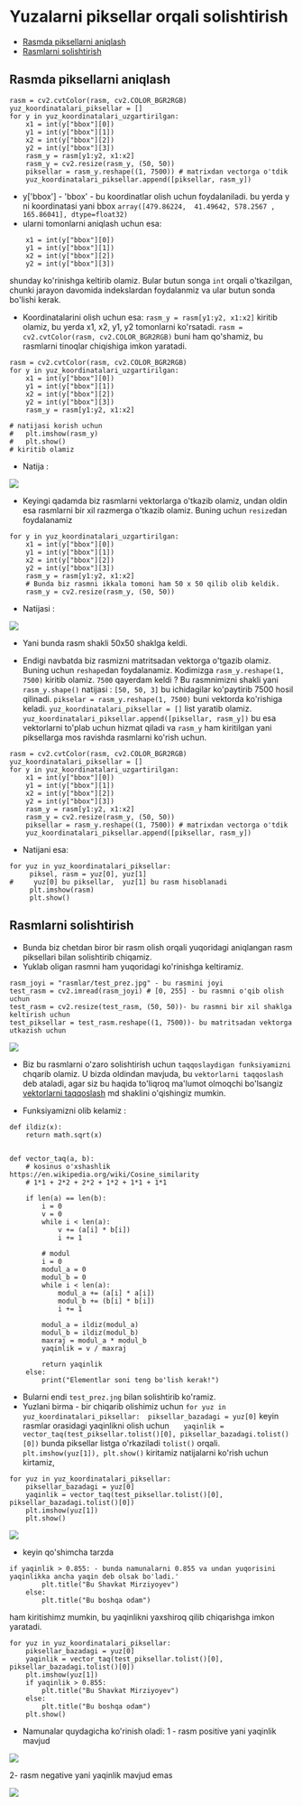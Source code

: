 # Yuzalarni piksellar orqali solishtirish


* [Rasmda piksellarni aniqlash](#rasmda-piksellarni-aniqlash)
* [Rasmlarni solishtirish](#rasmlarni-solishtirish)

## Rasmda piksellarni aniqlash

```shell
rasm = cv2.cvtColor(rasm, cv2.COLOR_BGR2RGB)
yuz_koordinatalari_piksellar = []
for y in yuz_koordinatalari_uzgartirilgan:
    x1 = int(y["bbox"][0])
    y1 = int(y["bbox"][1])
    x2 = int(y["bbox"][2])
    y2 = int(y["bbox"][3])
    rasm_y = rasm[y1:y2, x1:x2]
    rasm_y = cv2.resize(rasm_y, (50, 50))
    piksellar = rasm_y.reshape((1, 7500)) # matrixdan vectorga o'tdik
    yuz_koordinatalari_piksellar.append([piksellar, rasm_y])
```

* y['bbox'] - 'bbox' - bu koordinatlar olish uchun foydalaniladi.
  bu yerda y ni koordinatasi yani bbox 
`array([479.86224,  41.49642, 578.2567 , 165.86041], dtype=float32)`
* ularni tomonlarni aniqlash uchun esa:

```shell
    x1 = int(y["bbox"][0])
    y1 = int(y["bbox"][1])
    x2 = int(y["bbox"][2])
    y2 = int(y["bbox"][3])
```

shunday ko'rinishga keltirib olamiz. Bular butun songa `int` orqali o'tkazilgan, chunki
jarayon davomida indekslardan foydalanmiz va ular butun sonda bo'lishi kerak.

* Koordinatalarini olish uchun esa:
`rasm_y = rasm[y1:y2, x1:x2]` kiritib olamiz, bu yerda x1, x2, y1, y2 tomonlarni ko'rsatadi.
`rasm = cv2.cvtColor(rasm, cv2.COLOR_BGR2RGB)` buni ham qo'shamiz, bu rasmlarni tinoqlar chiqishiga imkon yaratadi.
```shell
rasm = cv2.cvtColor(rasm, cv2.COLOR_BGR2RGB)
for y in yuz_koordinatalari_uzgartirilgan:
    x1 = int(y["bbox"][0])
    y1 = int(y["bbox"][1])
    x2 = int(y["bbox"][2])
    y2 = int(y["bbox"][3])
    rasm_y = rasm[y1:y2, x1:x2] 

# natijasi korish uchun 
#   plt.imshow(rasm_y)
#   plt.show()
# kiritib olamiz
```

* Natija :
<p>
    <img src=".\rasmlar\piksel_namuna_1.png">
</p>

* Keyingi qadamda biz rasmlarni vektorlarga o'tkazib olamiz, undan oldin esa rasmlarni bir xil razmerga 
o'tkazib olamiz. Buning uchun `resize`dan foydalanamiz

```shell
for y in yuz_koordinatalari_uzgartirilgan:
    x1 = int(y["bbox"][0])
    y1 = int(y["bbox"][1])
    x2 = int(y["bbox"][2])
    y2 = int(y["bbox"][3])
    rasm_y = rasm[y1:y2, x1:x2]
    # Bunda biz rasmni ikkala tomoni ham 50 x 50 qilib olib keldik.
    rasm_y = cv2.resize(rasm_y, (50, 50))
```

* Natijasi :

<p>
    <img src="rasm/piksel_namuna_2.png">
</p>

* Yani bunda rasm shakli 50x50 shaklga keldi.

* Endigi navbatda biz rasmizni matritsadan vektorga o'tgazib olamiz. Buning uchun `reshape`dan 
foydalanamiz. Kodimizga `rasm_y.reshape(1, 7500)` kiritib olamiz. `7500` qayerdam keldi ?
Bu rasmnimizni shakli yani `rasm_y.shape()` natijasi : `[50, 50, 3]` bu ichidagilar ko'paytirib 7500 hosil qilinadi.
`pikselar = rasm_y.reshape(1, 7500)` buni vektorda ko'rishiga keladi. `yuz_koordinatalari_piksellar = []` list yaratib olamiz.
`    yuz_koordinatalari_piksellar.append([piksellar, rasm_y])` bu esa vektorlarni to'plab uchun hizmat qiladi va `rasm_y` ham kiritilgan
yani piksellarga mos ravishda rasmlarni ko'rish uchun.

```shell
rasm = cv2.cvtColor(rasm, cv2.COLOR_BGR2RGB)
yuz_koordinatalari_piksellar = []
for y in yuz_koordinatalari_uzgartirilgan:
    x1 = int(y["bbox"][0])
    y1 = int(y["bbox"][1])
    x2 = int(y["bbox"][2])
    y2 = int(y["bbox"][3])
    rasm_y = rasm[y1:y2, x1:x2]
    rasm_y = cv2.resize(rasm_y, (50, 50))
    piksellar = rasm_y.reshape((1, 7500)) # matrixdan vectorga o'tdik
    yuz_koordinatalari_piksellar.append([piksellar, rasm_y])

```

* Natijani esa:

```shell
for yuz in yuz_koordinatalari_piksellar:
     piksel, rasm = yuz[0], yuz[1]
#     yuz[0] bu piksellar,  yuz[1] bu rasm hisoblanadi
     plt.imshow(rasm)
     plt.show()
```

## Rasmlarni solishtirish

* Bunda biz chetdan biror bir rasm olish orqali yuqoridagi aniqlangan rasm piksellari bilan solishtirib chiqamiz.
* Yuklab oligan rasmni ham yuqoridagi ko'rinishga keltiramiz.
```shell
rasm_joyi = "rasmlar/test_prez.jpg" - bu rasmini joyi
test_rasm = cv2.imread(rasm_joyi) # [0, 255] - bu rasmni o'qib olish uchun
test_rasm = cv2.resize(test_rasm, (50, 50))- bu rasmni bir xil shaklga keltirish uchun
test_piksellar = test_rasm.reshape((1, 7500))- bu matritsadan vektorga utkazish uchun 
```
<p>
    <img src=".\rasmlar\test_prez.png">
</p>

* Biz bu rasmlarni o'zaro solishtirish uchun `taqqoslaydigan funksiyamizni` chqarib olamiz. 
U bizda oldindan mavjuda, bu `vektorlarni taqqoslash` deb ataladi, agar siz bu haqida to'liqroq ma'lumot olmoqchi 
bo'lsangiz [vektorlarni taqqoslash](#./projects/yuzlarni-taqqoslash/kod/project-1/vector_taq_01.py) md shaklini o'qishingiz mumkin.

* Funksiyamizni olib kelamiz :

```shell
def ildiz(x):
    return math.sqrt(x)


def vector_taq(a, b):
    # kosinus o'xshashlik https://en.wikipedia.org/wiki/Cosine_similarity
    # 1*1 + 2*2 + 2*2 + 1*2 + 1*1 + 1*1

    if len(a) == len(b):
        i = 0
        v = 0
        while i < len(a):
            v += (a[i] * b[i])
            i += 1

        # modul
        i = 0
        modul_a = 0
        modul_b = 0
        while i < len(a):
            modul_a += (a[i] * a[i])
            modul_b += (b[i] * b[i])
            i += 1

        modul_a = ildiz(modul_a)
        modul_b = ildiz(modul_b)
        maxraj = modul_a * modul_b
        yaqinlik = v / maxraj

        return yaqinlik
    else:
        print("Elementlar soni teng bo'lish kerak!")
```

* Bularni endi `test_prez.jng` bilan solishtirib ko'ramiz.
* Yuzlani birma - bir chiqarib olishimiz uchun `for yuz in yuz_koordinatalari_piksellar: 
piksellar_bazadagi = yuz[0]` keyin rasmlar orasidagi yaqinlikni olish uchun `    yaqinlik = vector_taq(test_piksellar.tolist()[0], piksellar_bazadagi.tolist()[0])
` bunda piksellar listga o'rkaziladi `tolist()` orqali. `plt.imshow(yuz[1]), plt.show()` kiritamiz natijalarni
ko'rish uchun kirtamiz,

```shell
for yuz in yuz_koordinatalari_piksellar:
    piksellar_bazadagi = yuz[0]
    yaqinlik = vector_taq(test_piksellar.tolist()[0], piksellar_bazadagi.tolist()[0])
    plt.imshow(yuz[1])
    plt.show()
```
<p>
    <img src=".\rasmlar\piksel_namuna_5.png">
</p>


* keyin qo'shimcha tarzda 

```shell
if yaqinlik > 0.855: - bunda namunalarni 0.855 va undan yuqorisini yaqinlikka ancha yaqin deb olsak bo'ladi.'
        plt.title("Bu Shavkat Mirziyoyev")
    else:
        plt.title("Bu boshqa odam")
```

ham kiritishimz mumkin, bu yaqinlikni yaxshiroq qilib chiqarishga imkon yaratadi.


```shell
for yuz in yuz_koordinatalari_piksellar:
    piksellar_bazadagi = yuz[0]
    yaqinlik = vector_taq(test_piksellar.tolist()[0], piksellar_bazadagi.tolist()[0])
    plt.imshow(yuz[1])
    if yaqinlik > 0.855:
        plt.title("Bu Shavkat Mirziyoyev")
    else:
        plt.title("Bu boshqa odam")
    plt.show()

```
* Namunalar quydagicha ko'rinish oladi:
1 - rasm positive yani yaqinlik mavjud
<p>
    <img src=".\rasmlar\piksel_namuna_3.png">
</p>

2- rasm negative yani yaqinlik mavjud emas

<p>
    <img src=".\rasmlar\piksel_namuna_4.png">
</p>
